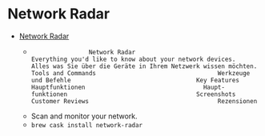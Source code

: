 # Network Radar
- [Network Radar](https://www.witt-software.com/networkradar)
  -  					Network Radar				 					Everything you'd like to know about your network devices.				 					Alles was Sie über die Geräte in Ihrem Netzwerk wissen möchten.				 					Tools and Commands				 					Werkzeuge und Befehle				 					Key Features				 					Hauptfunktionen				 					Haupt-funktionen				 					Screenshots				 					Customer Reviews				 					Rezensionen				
  - Scan and monitor your network.
  - `brew cask install network-radar`
